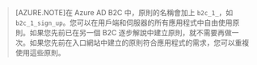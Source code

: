 > [AZURE.NOTE]在 Azure AD B2C 中，原則的名稱會加上 `b2c_1_`，如 `b2c_1_sign_up`。您可以在用戶端和伺服器的所有應用程式中自由使用原則。如果您先前已在另一個 B2C 逐步解說中建立原則，就不需要再做一次。如果您先前在入口網站中建立的原則符合應用程式的需求，您可以重複使用這些原則。

<!---HONumber=Oct15_HO3-->